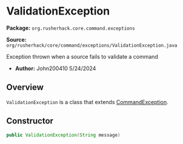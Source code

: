 # ValidationException

**Package:** `org.rusherhack.core.command.exceptions`

**Source:** `org/rusherhack/core/command/exceptions/ValidationException.java`

Exception thrown when a source fails to validate a command
* **Author:** John200410 5/24/2024



## Overview

`ValidationException` is a class that extends [CommandException](/core/command/exceptions/CommandException.md).

## Constructor

```java
public ValidationException(String message)
```

